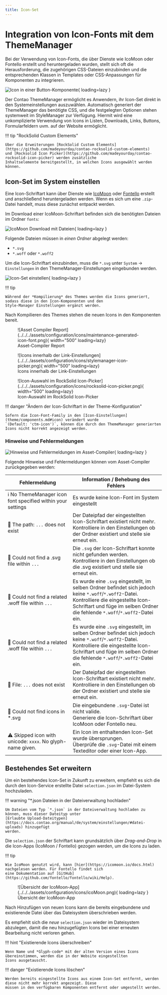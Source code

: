 ```yaml
---
title: Icon-Set
---
```


# Integration von Icon-Fonts mit dem ThemeManager

Bei der Verwendung von Icon-Fonts, die über Dienste wie IcoMoon oder Fontello erstellt und heruntergeladen wurden,
stellt sich oft die Herausforderung, die zugehörigen CSS-Dateien einzubinden und die entsprechenden Klassen in Templates
oder CSS-Anpassungen für Komponenten zu integrieren.

![Icon in einer Button-Komponente](../../../assets/configuration/icons/component-icon.png){ loading=lazy }

Der Contao ThemeManager ermöglicht es Anwendern, ihr Icon-Set direkt in den Systemeinstellungen auszuwählen. Automatisch
generiert der ThemeManager das benötigte CSS, und die festgelegten Optionen stehen systemweit im StyleManager zur
Verfügung. Hiermit wird eine unkomplizierte Verwendung von Icons in Listen, Downloads, Links, Buttons, Formularfeldern
uvm. auf der Website ermöglicht.

!!! tip "RockSolid Custom Elements"

    Über die Erweiterungen [RockSolid Custom Elements](https://github.com/madeyourday/contao-rocksolid-custom-elements)
    und [Rocksolid Icon Picker](https://github.com/madeyourday/contao-rocksolid-icon-picker) werden zusätzliche 
    Inhaltselemente bereitgestellt, in welchen Icons ausgewählt werden können.

## Icon-Set im System einstellen

Eine Icon-Schriftart kann über Dienste wie [IcoMoon](https://icomoon.io/) oder [Fontello](https://fontello.com/)
erstellt und anschließend heruntergeladen werden. Wenn es sich um eine `.zip`-Datei handelt, muss diese zunächst
entpackt werden.

Im Download einer IcoMoon-Schriftart befinden sich die benötigten Dateien im Ordner `fonts`:

![IcoMoon Download mit Dateien](../../../assets/configuration/icons/font-files.png){ loading=lazy }

Folgende Dateien müssen in *einen Ordner* abgelegt werden:

- `*.svg`
- `*.woff` oder `*.woff2`

Um die Icon-Schriftart einzubinden, muss die `*.svg` unter `System` -> `Einstellungen` in den ThemeManager-Einstellungen
eingebunden werden.

![Icon-Set einstellen](../../../assets/configuration/icons/settings-icon-set.png){ loading=lazy }

!!! tip

    Während der *Kompilierung* des Themes werden die Icons generiert, sodass diese in den Icon-Komponenten und den
    Style-Manager Einstellungen ergänzt werden.

Nach Kompilieren des Themes stehen die neuen Icons in den Komponenten bereit.

<figure markdown>
  ![Asset Compiler Report](../../../assets/configuration/icons/maintenance-generated-icon-font.png){ width="500" loading=lazy}
  <figcaption>Asset-Compiler Report</figcaption>
</figure>

<figure markdown>
  ![Icons innerhalb der Link-Einstellungen](../../../assets/configuration/icons/stylemanager-icon-picker.png){ width="500" loading=lazy}
  <figcaption>Icons innerhalb der Link-Einstellungen</figcaption>
</figure>

<figure markdown>
  ![Icon-Auswahl im RockSolid Icon-Picker](../../../assets/configuration/icons/rocksolid-icon-picker.png){ width="500" loading=lazy}
  <figcaption>Icon-Auswahl im RockSolid Icon-Picker</figcaption>
</figure>

!!! danger "Ändern der Icon-Schriftart in der Theme-Konfiguration"

    Sofern die Icon-Font-Family in den [Icon-Einstellungen](theme/components.md#icon) verändert wurde
    `(Default: 'ctm-icon')`, können die durch den ThemeManager generierten Icons nicht korrekt angezeigt werden.

### Hinweise und Fehlermeldungen

![Hinweise und Fehlermeldungen im Asset-Compiler](../../../assets/configuration/icons/maintenance-no-icon-font-woff-file.png){ loading=lazy }

Folgende Hinweise und Fehlermeldungen können vom Asset-Compiler zurückgegeben werden:

| Fehlermeldung                                                                 | Information / Behebung des Fehlers                                                                                                                                                                                            |
|-------------------------------------------------------------------------------|-------------------------------------------------------------------------------------------------------------------------------------------------------------------------------------------------------------------------------|
| :information_source: No ThemeManager icon font specified within your settings | Es wurde keine Icon-Font im System eingestellt                                                                                                                                                                                |
| :red_circle: The path: `...` does not exist                                   | Der Dateipfad der eingestellten Icon-Schriftart existiert nicht mehr.<br>Kontrolliere in den Einstellungen ob der Ordner existiert und stelle sie erneut ein.                                                                 |
| :red_circle: Could not find a .svg file within `...`                          | Die `.svg` der Icon-Schriftart konnte nicht gefunden werden.<br>Kontrolliere in den Einstellungen ob die .svg existiert und stelle sie erneut ein.                                                                            |
| :red_circle: Could not find a related .woff file within `...`                 | Es wurde eine `.svg` eingestellt, im selben Ordner befindet sich jedoch keine `*.woff`/`*.woff2`-Datei.<br>Kontrolliere die eingestellte Icon-Schriftart und füge im selben Ordner die fehlende `*.woff`/`*.woff2`-Datei ein. |
| :red_circle: Could not find a related .woff file within `...`                 | Es wurde eine `.svg` eingestellt, im selben Ordner befindet sich jedoch keine `*.woff`/`*.woff2`-Datei.<br>Kontrolliere die eingestellte Icon-Schriftart und füge im selben Ordner die fehlende `*.woff`/`*.woff2`-Datei ein. |
| :red_circle: File: `...` does not exist                                       | Der Dateipfad der eingestellten Icon-Schriftart existiert nicht mehr.<br>Kontrolliere in den Einstellungen ob der Ordner existiert und stelle sie erneut ein.                                                                 |
| :red_circle: Could not find icons in \*.svg                                   | Die eingebundene `.svg`-Datei ist nicht valide.<br>Generiere die Icon-Schriftart über IcoMoon oder Fontello neu.                                                                                                              |
| :warning: Skipped icon with unicode: `xxxx`. No glyph-name given.             | Ein Icon im enthaltenden Icon-Set wurde übersprungen.<br>Überprüfe die `.svg`-Datei mit einem Texteditor oder einer Icon-App.                                                                                                 |

## Bestehendes Set erweitern

Um ein bestehendes Icon-Set in Zukunft zu erweitern, empfiehlt es sich die durch den Icon-Service erstellte Datei
`selection.json` im Datei-System hochzuladen.

!!! warning "*.json Dateien in der Dateiverwaltung hochladen"

    Um Dateien vom Typ `*.json` in der Dateiverwaltung hochladen zu können, muss dieser Dateityp unter
    [Erlaubte Upload-Dateitypen](https://docs.contao.org/manual/de/system/einstellungen/#datei-uploads) hinzugefügt 
    werden.

Die `selection.json` der Schriftart kann grundsätzlich über *Drag-and-Drop* in die Icon-Apps (IcoMoon / Fontello)
gezogen werden, um die Icons zu laden.

!!! tip

    Wie IcoMoon genutzt wird, kann [hier](https://icomoon.io/docs.html) nachgelesen werden. Für Fontello findet sich
    eine Dokumentation auf [GitHub](https://github.com/fontello/fontello/wiki/Help).

<figure markdown>
  ![Übersicht der IcoMoon-App](../../../assets/configuration/icons/icoMoon.png){ loading=lazy }
  <figcaption>Übersicht der IcoMoon-App</figcaption>
</figure>

Nach Hinzufügen von neuen Icons kann die bereits eingebundene und existierende Datei über das Dateisystem überschrieben
werden.

Es empfiehlt sich die *neue* `selection.json` wieder im Dateisystem abzulegen, damit die neu hinzugefügten Icons
bei einer erneuten Bearbeitung nicht verloren gehen.

!!! hint "Existierende Icons überschreiben"

    Wenn Name und *Glyph-code* mit der alten Version eines Icons übereinstimmen, werden die in der Website eingestellten
    Icons ausgetauscht.

!!! danger "Existierende Icons löschen"

    Werden bereits eingestellte Icons aus einem Icon-Set entfernt, werden diese nicht mehr korrekt angezeigt. Diese
    müssen in den verfügbaren Komponenten entfernt oder umgestellt werden.
    
